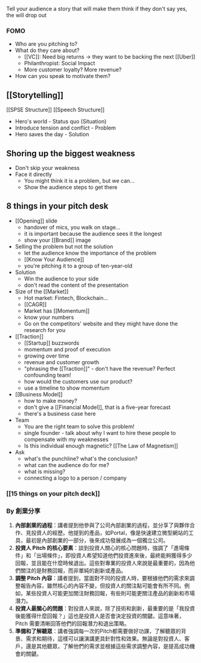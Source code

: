 Tell your audience a story that will make them think if they don't say yes, the will drop out
### FOMO

- Who are you pitching to?
- What do they care about?
	- [[VC]]: Need big returns -> they want to be backing the next [[Uber]]
	- Philanthropist: Social Impact
	- More customer loyalty? More revenue?
- How can you speak to motivate them?

## [[Storytelling]]

[[SPSE Structure]] [[Speech Structure]]

- Hero's world - Status quo (Situation)
- Introduce tension and conflict - Problem
- Hero saves the day - Solution

## Shoring up the biggest weakness

- Don't skip your weakness
- Face it directly
	- You might think it is a problem, but we can...
	- Show the audience steps to get there
## 8 things in your pitch desk

- [[Opening]] slide
	- handover of mics, you walk on stage...
	- it is important because the audience sees it the longest
	- show your [[Brand]] image
- Selling the problem but not the solution
	- let the audience know the importance of the problem 
	- [[Know Your Audience]] 
	- you're pitching it to a group of ten-year-old
- Solution
	- Win the audience to your side
	- don't read the content of the presentation
- Size of the [[Market]]
	- Hot market: Fintech, Blockchain...
	- [[CAGR]]
	- Market has [[Momentum]]
	- know your numbers
	- Go on the competitors' website and they might have done the research for you
- [[Traction]]
	- [[Startup]] buzzwords
	- momentum and proof of execution
	- growing over time
	- revenue and customer growth
	- "phrasing the [[Traction]]" - don't have the revenue? Perfect confounding team!
	- how would the customers use our product?
	- use a timeline to show momentum
- [[Business Model]]
	- how to make money?
	- don't give a [[Financial Model]], that is a five-year forecast
	- there's a business case here
- Team
	- You are the right team to solve this problem!
	- single founder - talk about why I want to hire these people to compensate with my weaknesses
	- Is this individual enough magnetic? [[The Law of Magnetism]]
- Ask
	- what's the punchline? what's the conclusion?
	- what can the audience do for me?
	- what is missing?
	- connecting a logo to a person / company

### [[15 things on your pitch deck]]

### By 創業分享

1. **內部創業的過程**：講者提到他參與了公司內部創業的過程，並分享了與夥伴合作、見投資人的經歷。他提到的產品，如Portal，像是快速建立微型網站的工具，最初是內部創業的一部分，後來成功發展成為一個獨立公司。
2. **投資人 Pitch 的核心要素**：談到投資人關心的核心問題時，強調了「進場條件」和「出場條件」，即投資人希望知道他們投資進來後，最終能夠獲得多少回報，並且能在什麼時候退出。這些對專業的投資人來說是最重要的，因為他們關注的是財務回報，而非單純的創新或產品。
3. **調整 Pitch 內容**：講者提到，當面對不同的投資人時，要根據他們的需求來調整報告內容，雖然核心的內容不變，但投資人的關注點可能會有所不同。例如，某些投資人可能更加關注財務回報，有些則可能更關注產品的創新和市場潛力。
4. **投資人最關心的問題**：對投資人來說，除了技術和創新，最重要的是「我投資後能獲得什麼回報？」這也是投資人是否會決定投資的關鍵。這意味著，Pitch 需要清晰回答他們的回報潛力和退出策略。
5. **準備和了解聽眾**：講者強調每一次的Pitch都需要做好功課，了解聽眾的背景、需求和期待，這樣可以讓演講更具針對性和效果。無論是對投資人、客戶，還是其他聽眾，了解他們的需求並根據這些需求調整內容，是提高成功機會的關鍵。